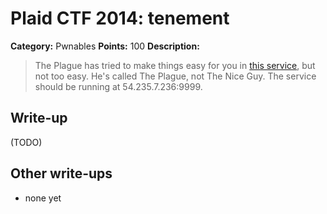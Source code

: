 # Plaid CTF 2014: tenement

**Category:** Pwnables
**Points:** 100
**Description:**

> The Plague has tried to make things easy for you in [this service](tenement-38db26ad2799801263a066a831526836.tar.bz2), but not too easy. He's called The Plague, not The Nice Guy. The service should be running at 54.235.7.236:9999.

## Write-up

(TODO)

## Other write-ups

* none yet

